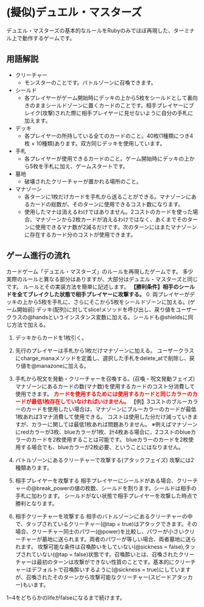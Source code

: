 # (擬似)デュエル・マスターズ
デュエル・マスターズの基本的なルールをRubyのみでほぼ再現した、ターミナル上で動作するゲームです。

## 用語解説
* クリーチャー
    * モンスターのことです。バトルゾーンに召喚できます。
* シールド
    * 各プレイヤーがゲーム開始時にデッキの上から5枚をシールドとして裏向きのままシールドゾーンに置くカードのことです。相手プレイヤーにブレイク(攻撃)された際に相手プレイヤーに見せないように自分の手札に加えます。
* デッキ
    * 各プレイヤーの所持している全てのカードのこと。40枚(1種類につき4枚 × 10種類)あります。双方同じデッキを使用しています。
* 手札
    * 各プレイヤーが使用できるカードのこと。ゲーム開始時にデッキの上から5枚を手札に加え、ゲームスタートです。
* 墓地
    * 破壊されたクリーチャーが置かれる場所のこと。
* マナゾーン
    * 各ターンに1枚だけカードを手札から送ることができる。マナゾーンにあるカードの総数が、そのターンに使用できるコスト数になります。
    * 使用したマナは消えるわけではありません。2コストのカードを使った場合、マナゾーンから2枚カードが消えるわけではなく、あくまでそのターンに使用できるマナ数が2減るだけです。次のターンにはまたマナゾーンに存在するカード分のコストが使用できます。



## ゲーム進行の流れ
カードゲーム「デュエル・マスターズ」のルールを再現したゲームです。
多少実際のルールと異なる部分はありますが、大部分はデュエル・マスターズと同じです。
ルールとその実装方法を簡単に記述します。
**【勝利条件】相手のシールドを全てブレイクした状態で相手プレイヤーに攻撃する。**
0. 両プレイヤーがデッキの上から5枚を手札に、さらにそこから5枚をシールドゾーンに加える。(ゲーム開始前)
デッキ(配列)に対してslice!メソッドを呼び出し、戻り値をユーザークラスの@handsというインスタンス変数に加える。シールドも@shieldsに同じ方法で加える。

1. デッキからカードを1枚引く。

2. 先行のプレイヤーは手札から1枚だけマナゾーンに加える。
ユーザークラスにcharge_manaメソッドを定義し、選択した手札をdelete_atで削除し、戻り値を@manazoneに加える。

3. 手札から呪文を発動・クリーチャーを召喚する。(召喚・呪文発動フェイズ)
マナゾーンにあるカードの数(マナ数)を使用するカードのコスト分消費して使用できます。
<font color="Red">**カードを使用するためには使用するカードと同じカラーのカードが最低1枚存在していなければいけません。**</font>
【例】3コストのブルーカラーのカードを使用したい場合は、マナゾーンにブルーカラーのカードが最低1枚あれば3マナ消費して使用できる。
コストは使用した分だけ減っていきますが、カラーに関しては最低1枚あれば問題ありません。
※例えばマナゾーンにredカラーが3枚、blueカラーが1枚、計4枚ある場合に、2コストのblueカラーのカードを2枚使用することは可能です。
blueカラーのカードを2枚使用する場合でも、blueカラーが2枚必要、ということにはなりません。

4. バトルゾーンにあるクリーチャーで攻撃する(アタックフェイズ)
攻撃には2種類あります。
  1. 相手プレイヤーを攻撃する
      相手プレイヤーにシールドがある場合、クリーチャーの@break_powerの値の枚数、シールドを割ります。シールドは相手の手札に加わります。
      シールドがない状態で相手プレイヤーを攻撃した時点で勝利となります。
  2. 相手クリーチャーを攻撃する
      相手のバトルゾーンにあるクリーチャーの中で、タップされているクリーチャー(@tap = true)はアタックできます。その場合、クリーチャー同士のパワー(@power)を比較し、パワーが小さいクリーチャーが墓地に送られます。両者のパワーが等しい場合、両者墓地に送られます。
攻撃可能な条件は召喚酔いをしていない(@sickness = false),タップされていない(@tap = false)状態です。召喚酔いとは、召喚されたクリーチャーは最初のターンは攻撃ができない性質のことです。基本的にクリーチャーはデフォルトで召喚酔いするように(@sickness = true)にしていますが、召喚されたそのターンから攻撃可能なクリーチャー(スピードアタッカー)もいます。

1~4をどちらかのlifeがfalseになるまで続けます。